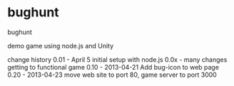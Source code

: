 bughunt
=======

bughunt

demo game using node.js and Unity

change history
0.01 - April 5 initial setup with node.js
0.0x - many changes getting to functional game
0.10 - 2013-04-21 Add bug-icon to web page
0.20 - 2013-04-23 move web site to port 80, game server to port 3000
